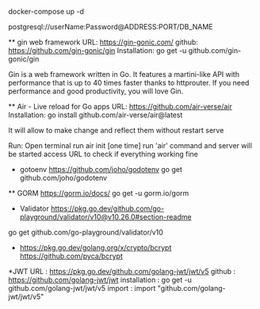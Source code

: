 docker-compose up -d

postgresql://userName:Password@ADDRESS:PORT/DB_NAME



** 
gin web framework
URL: https://gin-gonic.com/
github: https://github.com/gin-gonic/gin
Installation: go get -u github.com/gin-gonic/gin

Gin is a web framework written in Go. It features a martini-like API with performance that is up to 40 times faster thanks to httprouter. If you need performance and good productivity, you will love Gin.


**
Air - Live reload for Go apps
URL: https://github.com/air-verse/air
Installation: go install github.com/air-verse/air@latest

It will allow to make change and reflect them without restart serve

Run: 
Open terminal
run air init [one time]
run 'air' command and server will be started
access URL to check if everything working fine


* gotoenv
https://github.com/joho/godotenv
go get github.com/joho/godotenv


** GORM
https://gorm.io/docs/
go get -u gorm.io/gorm



* Validator
https://pkg.go.dev/github.com/go-playground/validator/v10@v10.26.0#section-readme

go get github.com/go-playground/validator/v10


* https://pkg.go.dev/golang.org/x/crypto/bcrypt
https://github.com/pyca/bcrypt



*JWT
URL : https://pkg.go.dev/github.com/golang-jwt/jwt/v5
github : https://github.com/golang-jwt/jwt
installation : go get -u github.com/golang-jwt/jwt/v5
import : import "github.com/golang-jwt/jwt/v5"


